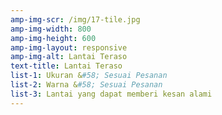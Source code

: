 ```yaml
---
amp-img-scr: /img/17-tile.jpg
amp-img-width: 800
amp-img-height: 600
amp-img-layout: responsive
amp-img-alt: Lantai Teraso
text-title: Lantai Teraso
list-1: Ukuran &#58; Sesuai Pesanan
list-2: Warna &#58; Sesuai Pesanan
list-3: Lantai yang dapat memberi kesan alami
---
```

